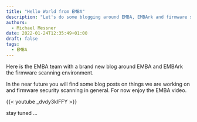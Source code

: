 ```yaml
---
title: "Hello World from EMBA"
description: "Let's do some blogging around EMBA, EMBArk and firmware security analysis in general."
authors:
  - Michael Messner
date: 2022-01-24T12:35:49+01:00
draft: false
tags:
  - EMBA
---
```


Here is the EMBA team with a brand new blog around EMBA and EMBArk the firmware scanning environment.

In the near future you will find some blog posts on things we are working on and firmware security scanning in general. For now enjoy the EMBA video.

{{< youtube _dvdy3klFFY >}}

stay tuned ...
